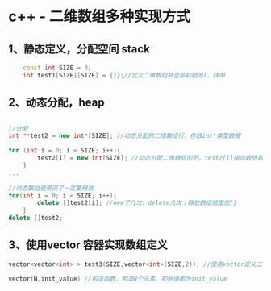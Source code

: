 # c++ - 二维数组多种实现方式

## 1、静态定义，分配空间 stack


```c++
	const int SIZE = 3;
	int test1[SIZE][SIZE] = {1};//定义二维数组并全部初始为1，栈中

```

## 2、动态分配，heap

```c++

//分配
int **test2 = new int*[SIZE]; //动态分配的二维数组行，存放int*类型数据

for (int i = 0; i < SIZE; i++){
	    test2[i] = new int[SIZE]; //动态分配二维数组的列，test2[i]指向数组首地址，数组存放int；未初始化里面数据
	}
...	
	
//动态数组使用完了一定要释放
for(int i = 0; i < SIZE; i++){
        delete []test2[i]; //new了几次，delete几次；释放数组前面加[]
    }
delete []test2;

```


## 3、使用vector 容器实现数组定义


```c++
vector<vector<int> > test3(SIZE,vector<int>(SIZE,2)); //使用vector定义二维数组，初始化为2

vector(N,init_value) //构造函数，构造N个元素，初始值都为init_value

```


